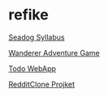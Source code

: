 # refike

[Seadog Syllabus](https://github.com/green-fox-academy/seadog-syllabus) 

[Wanderer Adventure Game](https://github.com/refike/wanderer-java)

[Todo WebApp](https://github.com/refike/hostingheroku)

[RedditClone Projket](https://github.com/refike/redditprojekt)
